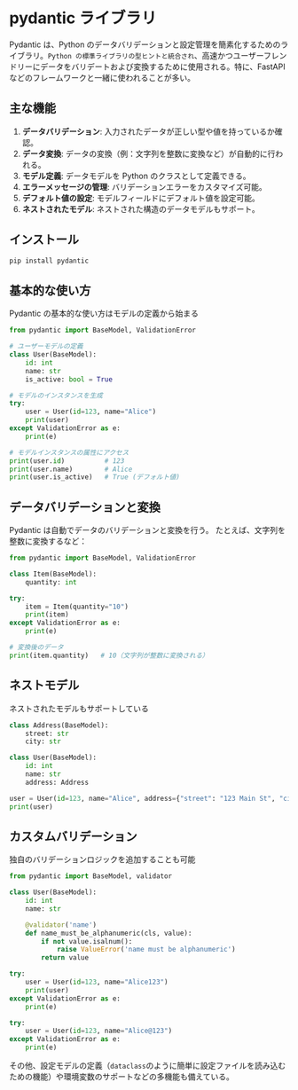 # pydantic ライブラリ

Pydantic は、Python のデータバリデーションと設定管理を簡素化するためのライブラリ。`Python の標準ライブラリの型ヒントと統合され`、高速かつユーザーフレンドリーにデータをバリデートおよび変換するために使用される。特に、FastAPI などのフレームワークと一緒に使われることが多い。

## 主な機能

1. **データバリデーション**: 入力されたデータが正しい型や値を持っているか確認。
2. **データ変換**: データの変換（例：文字列を整数に変換など）が自動的に行われる。
3. **モデル定義**: データモデルを Python のクラスとして定義できる。
4. **エラーメッセージの管理**: バリデーションエラーをカスタマイズ可能。
5. **デフォルト値の設定**: モデルフィールドにデフォルト値を設定可能。
6. **ネストされたモデル**: ネストされた構造のデータモデルもサポート。

## インストール

```bash
pip install pydantic
```

## 基本的な使い方

Pydantic の基本的な使い方はモデルの定義から始まる

```python
from pydantic import BaseModel, ValidationError

# ユーザーモデルの定義
class User(BaseModel):
    id: int
    name: str
    is_active: bool = True

# モデルのインスタンスを生成
try:
    user = User(id=123, name="Alice")
    print(user)
except ValidationError as e:
    print(e)

# モデルインスタンスの属性にアクセス
print(user.id)          # 123
print(user.name)        # Alice
print(user.is_active)   # True (デフォルト値)
```

## データバリデーションと変換

Pydantic は自動でデータのバリデーションと変換を行う。
たとえば、文字列を整数に変換するなど：

```python
from pydantic import BaseModel, ValidationError

class Item(BaseModel):
    quantity: int

try:
    item = Item(quantity="10")
    print(item)
except ValidationError as e:
    print(e)

# 変換後のデータ
print(item.quantity)   # 10（文字列が整数に変換される）
```

## ネストモデル

ネストされたモデルもサポートしている

```python
class Address(BaseModel):
    street: str
    city: str

class User(BaseModel):
    id: int
    name: str
    address: Address

user = User(id=123, name="Alice", address={"street": "123 Main St", "city": "Wonderland"})
print(user)
```

## カスタムバリデーション

独自のバリデーションロジックを追加することも可能

```python
from pydantic import BaseModel, validator

class User(BaseModel):
    id: int
    name: str

    @validator('name')
    def name_must_be_alphanumeric(cls, value):
        if not value.isalnum():
            raise ValueError('name must be alphanumeric')
        return value

try:
    user = User(id=123, name="Alice123")
    print(user)
except ValidationError as e:
    print(e)

try:
    user = User(id=123, name="Alice@123")
except ValidationError as e:
    print(e)
```

その他、設定モデルの定義（`dataclass`のように簡単に設定ファイルを読み込むための機能）や環境変数のサポートなどの多機能も備えている。
